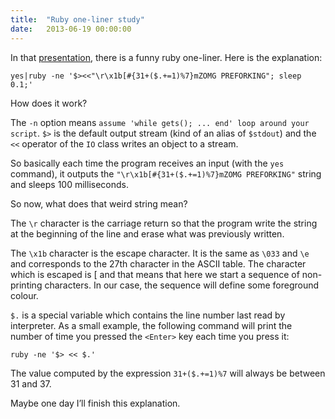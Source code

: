 ```yaml
---
title:  "Ruby one-liner study"
date:   2013-06-19 00:00:00
---
```

In that [presentation][presentation], there is a funny ruby one-liner. Here is the explanation:

    yes|ruby -ne '$><<"\r\x1b[#{31+($.+=1)%7}mZOMG PREFORKING"; sleep 0.1;'

How does it work?

The `-n` option means `assume 'while gets(); ... end' loop around your script`. `$>` is the default output stream (kind of an alias of `$stdout`) and the `<<` operator of the `IO` class writes an object to a stream.

So basically each time the program receives an input (with the `yes` command), it outputs the `"\r\x1b[#{31+($.+=1)%7}mZOMG PREFORKING"` string and sleeps 100 milliseconds.

So now, what does that weird string mean?

The `\r` character is the carriage return so that the program write the string at the beginning of the line and erase what was previously written.

The `\x1b` character is the escape character. It is the same as `\033` and `\e` and corresponds to the 27th character in the ASCII table. The character which is escaped is [ and that means that here we start a sequence of non-printing characters. In our case, the sequence will define some foreground colour.

`$.` is a special variable which contains the line number last read by interpreter. As a small example, the following command will print the number of time you pressed the `<Enter>` key each time you press it:

    ruby -ne '$> << $.'

The value computed by the expression `31+($.+=1)%7` will always be between 31 and 37.

Maybe one day I’ll finish this explanation.

[presentation]: http://youtu.be/2rAoasxZKGU?t=8m4s
